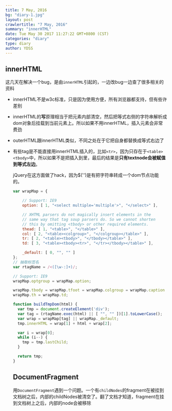 ```yaml
---
title: 7 May, 2016
bg: "diary-1.jpg"
layout: post
crawlertitle: "7 May, 2016"
summary: "innerHTML"
date: Tue May 30 2017 11:27:22 GMT+0800 (CST)
categories: "diary"
type: diary
author: YDSS
---
```


## innerHTML

这几天在解决一个bug，是由`innerHTML`引起的，一边改bug一边查了很多相关的资料

- innerHTML不是w3c标准，只是因为使用方便，所有浏览器都支持，但有些许差别
- innerHTML的**写**原理相当于把元素内部清空，然后把等式右侧的字符串解析成dom对象后挂载到当前元素上。所以如果不用innerHTML，插入元素会非常费劲
- outerHTML跟innerHTML类似，不同之处在于它把自身都替换成等式右边了
- 有些tag是不能直接用innerHTML插入的，比如`<tr>`，因为<tr>只存在于`<table><tbody>`中，所以如果不是把<tr>插入到<table>里，最后的结果是**只有textnode会被赋值到等式左边**。

    jQuery在这方面做了hack，因为$('<xxx>')是有把字符串转成一个dom节点功能的。
    
    ```js
    var wrapMap = {
    
    	// Support: IE9
    	option: [ 1, "<select multiple='multiple'>", "</select>" ],
    
    	// XHTML parsers do not magically insert elements in the
    	// same way that tag soup parsers do. So we cannot shorten
    	// this by omitting <tbody> or other required elements.
    	thead: [ 1, "<table>", "</table>" ],
    	col: [ 2, "<table><colgroup>", "</colgroup></table>" ],
    	tr: [ 2, "<table><tbody>", "</tbody></table>" ],
    	td: [ 3, "<table><tbody><tr>", "</tr></tbody></table>" ],
    
    	_default: [ 0, "", "" ]
    };
    // 抽取标签名
    var rtagName = /<([\w-:]+)/;
    
    // Support: IE9
    wrapMap.optgroup = wrapMap.option;
    
    wrapMap.tbody = wrapMap.tfoot = wrapMap.colgroup = wrapMap.caption = wrapMap.thead;
    wrapMap.th = wrapMap.td;
    
    function buildTmpDom(html) {
      var tmp = document.createElement('div');
      var tag = (rtagName.exec(html) || [ "", "" ])[1].toLowerCase();
      var wrap = wrapMap[tag] || wrapMap._default;
      tmp.innerHTML = wrap[1] + html + wrap[2];
    
      var i = wrap[0];
      while (i--) {
        tmp = tmp.lastChild;
      }
    
      return tmp;
    }
    ```
    
## DocumentFragment

用`DocumentFragment`遇到一个问题。一个有`childNodes`的fragment在被挂到文档树之后，内部的childNodes被清空了。翻了文档才知道，fragment在挂到文档树上之后，内部的node会被移除
